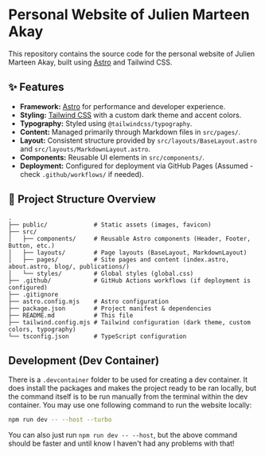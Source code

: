 # Personal Website of Julien Marteen Akay

This repository contains the source code for the personal website of Julien Marteen Akay, built using [Astro](https://astro.build/) and Tailwind CSS.

## ✨ Features

*   **Framework:** [Astro](https://astro.build/) for performance and developer experience.
*   **Styling:** [Tailwind CSS](https://tailwindcss.com/) with a custom dark theme and accent colors.
*   **Typography:** Styled using `@tailwindcss/typography`.
*   **Content:** Managed primarily through Markdown files in `src/pages/`.
*   **Layout:** Consistent structure provided by `src/layouts/BaseLayout.astro` and `src/layouts/MarkdownLayout.astro`.
*   **Components:** Reusable UI elements in `src/components/`.
*   **Deployment:** Configured for deployment via GitHub Pages (Assumed - check `.github/workflows/` if needed).

## 🚀 Project Structure Overview

```
.
├── public/             # Static assets (images, favicon)
├── src/
│   ├── components/     # Reusable Astro components (Header, Footer, Button, etc.)
│   ├── layouts/        # Page layouts (BaseLayout, MarkdownLayout)
│   ├── pages/          # Site pages and content (index.astro, about.astro, blog/, publications/)
│   └── styles/         # Global styles (global.css)
├── .github/            # GitHub Actions workflows (if deployment is configured)
├── .gitignore
├── astro.config.mjs    # Astro configuration
├── package.json        # Project manifest & dependencies
├── README.md           # This file
├── tailwind.config.mjs # Tailwind configuration (dark theme, custom colors, typography)
└── tsconfig.json       # TypeScript configuration
```

## Development (Dev Container)
There is a `.devcontainer` folder to be used for creating a dev container. It does install the packages and makes the project ready to be ran locally, but the command itself is to be run manually from the terminal within the dev container. You may use one following command to run the website locally:

```bash
npm run dev -- --host --turbo
```

You can also just run `npm run dev -- --host`, but the above command should be faster and until know I haven't had any problems with that!
